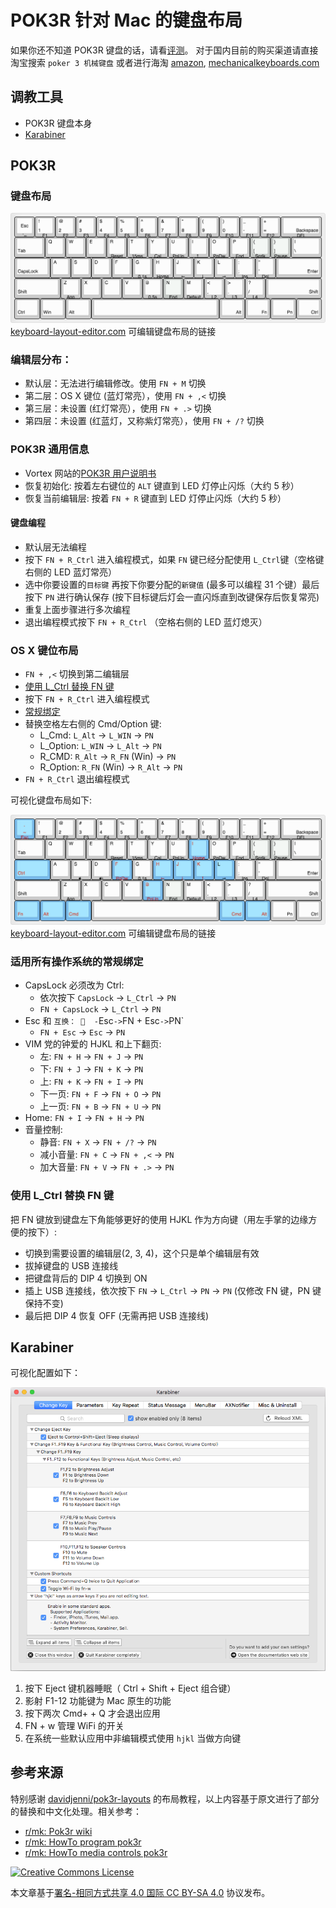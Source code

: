 # POK3R 针对 Mac 的键盘布局

如果你还不知道 POK3R 键盘的话，请看[评测](https://www.youtube.com/watch?v=8wjW-Or1jg8)。
对于国内目前的购买渠道请直接淘宝搜索 `poker 3 机械键盘` 或者进行海淘 [amazon](http://smile.amazon.com/Mechanical-Keyboard-Keycaps-Cherry-Mx-Blue/dp/B00OFM51L2/), [mechanicalkeyboards.com](https://mechanicalkeyboards.com/shop/index.php?l=product_detail&p=1233)

## 调教工具

- POK3R 键盘本身
- [Karabiner](https://github.com/tekezo/Karabiner)

## POK3R

### 键盘布局

![POK3R 默认键盘布局](img/layout-default.png)
[keyboard-layout-editor.com](http://www.keyboard-layout-editor.com/#/layouts/2b8de1b32edbc257d6585e6f5c5af248) 可编辑键盘布局的链接

### 编辑层分布：

- 默认层：无法进行编辑修改。使用 `FN + M` 切换
- 第二层：OS X 键位 (蓝灯常亮），使用 `FN + ,<` 切换
- 第三层：未设置 (红灯常亮），使用 `FN + .>` 切换
- 第四层：未设置 (红蓝灯，又称紫灯常亮），使用 `FN + /?` 切换

### POK3R 通用信息
- Vortex 网站的[POK3R 用户说明书](http://www.vortexgear.tw/db/upload/webdata4/vortex_20156296454697283.pdf)
- 恢复初始化: 按着左右键位的 `ALT` 键直到 LED 灯停止闪烁（大约 5 秒）
- 恢复当前编辑层: 按着 `FN + R` 键直到 LED 灯停止闪烁（大约 5 秒）

#### 键盘编程
- 默认层无法编程
- 按下 `FN + R_Ctrl` 进入编程模式，如果 `FN` 键已经分配使用 `L_Ctrl`键（空格键右侧的 LED 蓝灯常亮）
- 选中你要设置的`目标键` 再按下你要分配的`新键值` (最多可以编程 31 个键）最后按下 `PN` 进行确认保存 (按下目标键后灯会一直闪烁直到改键保存后恢复常亮)
- 重复上面步骤进行多次编程
- 退出编程模式按下 `FN + R_Ctrl` （空格右侧的 LED 蓝灯熄灭）

### OS X 键位布局
- `FN + ,<` 切换到第二编辑层
- [使用 L_Ctrl 替换 FN 键](#Move_FN)
- 按下 `FN + R_Ctrl` 进入编程模式
- [常规绑定](#common_bindings)
- 替换空格左右侧的 Cmd/Option 键:
  - L_Cmd: `L_Alt` -> `L_WIN` -> `PN`
  - L_Option: `L_WIN` -> `L_Alt` -> `PN`
  - R_CMD: `R_Alt` -> `R_FN` (Win) -> `PN`
  - R_Option: `R_FN` (Win) -> `R_Alt` -> `PN`
- `FN + R_Ctrl` 退出编程模式

可视化键盘布局如下:

![OSX 布局](img/layout-osx.png)
[keyboard-layout-editor.com](http://www.keyboard-layout-editor.com/#/gists/adf444eabbc6f072c821) 可编辑键盘布局的链接

### <a name="common_bindings"></a>适用所有操作系统的常规绑定
- CapsLock 必须改为 Ctrl:
  - 依次按下 `CapsLock` -> `L_Ctrl` -> `PN`
  - `FN + CapsLock` -> `L_Ctrl` -> `PN`
- Esc 和 ` 互换：
  - `Esc` -> `FN + Esc` -> `PN`
  - `FN + Esc` -> `Esc` -> `PN`
- VIM 党的钟爱的 HJKL 和上下翻页:
  - 左: `FN + H` -> `FN + J` -> `PN`
  - 下: `FN + J` -> `FN + K` -> `PN`
  - 上: `FN + K` -> `FN + I` -> `PN`
  - 下一页: `FN + F` -> `FN + O` -> `PN`
  - 上一页: `FN + B` -> `FN + U` -> `PN`
- Home: `FN + I` -> `FN + H` -> `PN`
- 音量控制:
  - 静音: `FN + X` -> `FN + /?` -> `PN`
  - 减小音量: `FN + C` -> `FN + ,<` -> `PN`
  - 加大音量: `FN + V` -> `FN + .>` -> `PN`

### <a name="Move_FN"></a>使用 L_Ctrl 替换 FN 键
把 FN 键放到键盘左下角能够更好的使用 HJKL 作为方向键（用左手掌的边缘方便的按下）:
- 切换到需要设置的编辑层(2, 3, 4)，这个只是单个编辑层有效
- 拔掉键盘的 USB 连接线
- 把键盘背后的 DIP 4 切换到 ON
- 插上 USB 连接线，依次按下 `FN` -> `L_Ctrl` -> `PN` -> `PN` (仅修改 FN 键，PN 键保持不变)
- 最后把 DIP 4 恢复 OFF (无需再把 USB 连接线)

## Karabiner

可视化配置如下：

![OS X 配置](img/karabiner-osx.png)

1. 按下 Eject 键机器睡眠（ Ctrl + Shift + Eject 组合键）
2. 影射 F1-12 功能键为 Mac 原生的功能
3. 按下两次 Cmd+ + Q 才会退出应用
4. FN + w 管理 WiFi 的开关
5. 在系统一些默认应用中非编辑模式使用 `hjkl` 当做方向键


## 参考来源

特别感谢 [davidjenni/pok3r-layouts](https://github.com/davidjenni/pok3r-layouts) 的布局教程，以上内容基于原文进行了部分的替换和中文化处理。相关参考：

- [r/mk: Pok3r wiki](https://www.reddit.com/r/MechanicalKeyboards/wiki/pok3r)
- [r/mk: HowTo program pok3r](http://www.reddit.com/r/MechanicalKeyboards/comments/35uy60/guide_howto_program_your_pok3r_programming_layers/)
- [r/mk: HowTo media controls pok3r](http://www.reddit.com/r/MechanicalKeyboards/comments/37j3sx/guide_modification_pok3r_media_volume_controls_hw/)

<a rel="license" href="http://creativecommons.org/licenses/by-sa/4.0/"><img alt="Creative Commons License" style="border-width:0" src="https://i.creativecommons.org/l/by-sa/4.0/88x31.png" /></a>

本文章基于[署名-相同方式共享 4.0 国际 CC BY-SA 4.0](http://creativecommons.org/licenses/by-sa/4.0/deed.zh) 协议发布。

